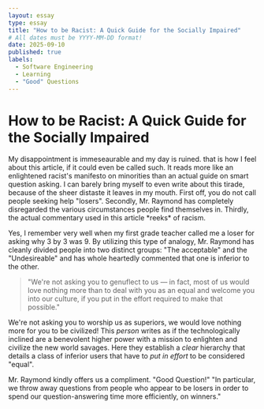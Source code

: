 ```yaml
---
layout: essay
type: essay
title: "How to be Racist: A Quick Guide for the Socially Impaired"
# All dates must be YYYY-MM-DD format!
date: 2025-09-10
published: true
labels:
  - Software Engineering
  - Learning
  - "Good" Questions
---
```



# How to be Racist: A Quick Guide for the Socially Impaired

<p> My disappointment is immeseaurable and my day is ruined. that is how I feel about this article, if it could even be called such. It reads more like an enlightened racist's manifesto on minorities than an actual guide on smart question asking. I can barely bring myself to even write about this tirade, because of the sheer distaste it leaves in my mouth. First off, you do not call people seeking help "losers". 
Secondly, Mr. Raymond has completely disregarded the various circumstances people find themselves in. Thirdly, the actual commentary used in this article *reeks* of racism. </p>

  <p>Yes, I remember very well when my first grade teacher called me a loser for asking why 3 by 3 was 9. By utilizing this type of analogy, Mr. Raymond has cleanly divided people into two distinct groups: "The acceptable" and the "Undesireable" and has whole heartedly commented that one is inferior to the other. 
  
   > "We're not asking you to genuflect to us — in fact, most of us would love nothing more than to deal with you as an equal and welcome you into our culture, if you put in the effort required to make that possible."

We're not asking you to worship us as superiors, we would love nothing more for you to be civilized! This *person* writes as if the technologically inclined are a benevolent higher power with a mission to enlighten and civilize the new world savages. Here they establish a *clear* hierarchy that details a class of inferior users that have to *put in effort* to be considered "equal". 

  Mr. Raymond kindly offers us a compliment. "Good Question!" "In particular, we throw away questions from people who appear to be losers in order to spend our question-answering time more efficiently, on winners." 

